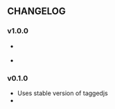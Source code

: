 ## CHANGELOG

### v1.0.0
- <div [attr.tag]="tag.id" [attr.props]="tag.props({x:x,y:y})">
- <div [attr.tag]="tag.id" [attr.x]="x" [attr.y]="y">

### v0.1.0
- Uses stable version of taggedjs
- <div [id]="tag.id" [attr.props]="JSON.stringify({x:x,y:y})">